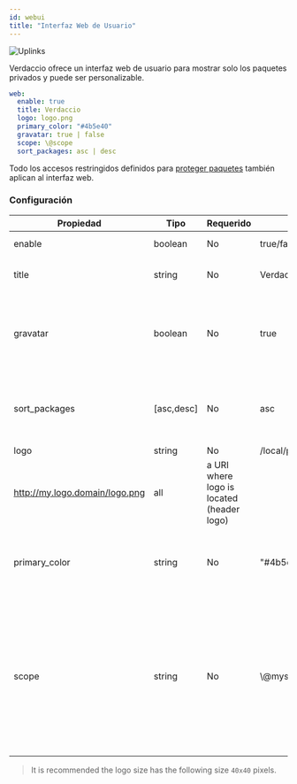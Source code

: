 ```yaml
---
id: webui
title: "Interfaz Web de Usuario"
---
```


![Uplinks](https://user-images.githubusercontent.com/558752/52916111-fa4ba980-32db-11e9-8a64-f4e06eb920b3.png)

Verdaccio ofrece un interfaz web de usuario para mostrar solo los paquetes privados y puede ser personalizable.

```yaml
web:
  enable: true
  title: Verdaccio
  logo: logo.png
  primary_color: "#4b5e40"
  gravatar: true | false
  scope: \@scope
  sort_packages: asc | desc
```

Todo los accesos restringidos definidos para [proteger paquetes](protect-your-dependencies.md) también aplican al interfaz web.

### Configuración

| Propiedad     | Tipo       | Requerido | Ejemplo                                                     | Soporte    | Descripcion                                                                                                                         |
| ------------- | ---------- | --------- | ----------------------------------------------------------- | ---------- | ----------------------------------------------------------------------------------------------------------------------------------- |
| enable        | boolean    | No        | true/false                                                  | all        | habilita la interfaz web                                                                                                            |
| title         | string     | No        | Verdaccio                                                   | all        | El título de la interfaz web                                                                                                        |
| gravatar      | boolean    | No        | true                                                        | `>v4`   | Gravatars will be generated under the hood if this property is enabled                                                              |
| sort_packages | [asc,desc] | No        | asc                                                         | `>v4`   | By default private packages are sorted by ascending                                                                                 |
| logo          | string     | No        | /local/path/to/my/logo.png  
http://my.logo.domain/logo.png | all        | a URI where logo is located (header logo)                                                                                           |
| primary_color | string     | No        | "#4b5e40"                                                   | `>4`    | The primary color to use throughout the UI (header, etc)                                                                            |
| scope         | string     | No        | \\@myscope                                                | `>v3.x` | Si estas usando el registro por un scope specifico, define el @scope en el encabezado de la interfaz web (note: escapa @ con \\@) |

> It is recommended the logo size has the following size `40x40` pixels.